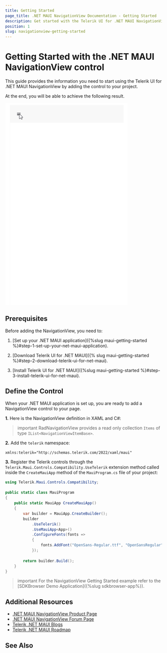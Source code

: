 ```yaml
---
title: Getting Started
page_title: .NET MAUI NavigationView Documentation - Getting Started
description: Get started with the Telerik UI for .NET MAUI NavigationView control and add the control to your .NET MAUI project
position: 1
slug: navigationview-getting-started
---
```


# Getting Started with the .NET MAUI NavigationView control

This guide provides the information you need to start using the Telerik UI for .NET MAUI NavigationView by adding the control to your project.

At the end, you will be able to achieve the following result.

![NavigationView Getting Started](images/navigationview-getting-started.gif)

## Prerequisites

Before adding the NavigationView, you need to:

1. [Set up your .NET MAUI application]({%slug maui-getting-started %}#step-1-set-up-your-net-maui-application).

1. [Download Telerik UI for .NET MAUI]({% slug maui-getting-started %}#step-2-download-telerik-ui-for-net-maui).

1. [Install Telerik UI for .NET MAUI]({%slug maui-getting-started %}#step-3-install-telerik-ui-for-net-maui).

## Define the Control

When your .NET MAUI application is set up, you are ready to add a NavigationView control to your page.

**1.** Here is the NavigationView definition in XAML and C#:

<snippet id='navigationview-getting-started-xaml' />

>important RadNavigationView provides a read only collection `Items` of type `IList<NavigationViewItemBase>`.

**2.** Add the `telerik` namespace:

```XAML
xmlns:telerik="http://schemas.telerik.com/2022/xaml/maui"
```

**3.** Register the Telerik controls through the `Telerik.Maui.Controls.Compatibility.UseTelerik` extension method called inside the `CreateMauiApp` method of the `MauiProgram.cs` file of your project:

```C#
using Telerik.Maui.Controls.Compatibility;

public static class MauiProgram
{
	public static MauiApp CreateMauiApp()
	{
		var builder = MauiApp.CreateBuilder();
		builder
			.UseTelerik()
			.UseMauiApp<App>()
			.ConfigureFonts(fonts =>
			{
				fonts.AddFont("OpenSans-Regular.ttf", "OpenSansRegular");
			});

		return builder.Build();
	}
}           
```

>important For the NavigationView Getting Started example refer to the [SDKBrowser Demo Application]({%slug sdkbrowser-app%}).

## Additional Resources

- [.NET MAUI NavigationView Product Page](https://www.telerik.com/maui-ui/navigationview)
- [.NET MAUI NavigationView Forum Page](https://www.telerik.com/forums/maui?tagId=1978)
- [Telerik .NET MAUI Blogs](https://www.telerik.com/blogs/mobile-net-maui)
- [Telerik .NET MAUI Roadmap](https://www.telerik.com/support/whats-new/maui-ui/roadmap)

## See Also


